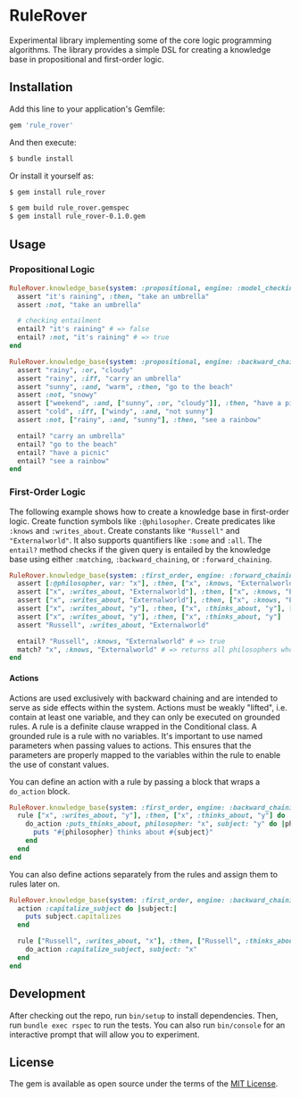 # RuleRover

Experimental library implementing some of the core logic programming algorithms. The library provides a simple DSL for creating a knowledge base in propositional and first-order logic.

## Installation

Add this line to your application's Gemfile:

```ruby
gem 'rule_rover'
```

And then execute:

```sh
$ bundle install
```

Or install it yourself as:

```sh
$ gem install rule_rover
```

```sh
$ gem build rule_rover.gemspec
$ gem install rule_rover-0.1.0.gem
```

## Usage

### Propositional Logic

```ruby
RuleRover.knowledge_base(system: :propositional, engine: :model_checking) do
  assert "it's raining", :then, "take an umbrella"
  assert :not, "take an umbrella"

  # checking entailment
  entail? "it's raining" # => false
  entail? :not, "it's raining" # => true
end
```

```rb
RuleRover.knowledge_base(system: :propositional, engine: :backward_chaining) do
  assert "rainy", :or, "cloudy"
  assert "rainy", :iff, "carry an umbrella"
  assert "sunny", :and, "warm", :then, "go to the beach"
  assert :not, "snowy"
  assert ["weekend", :and, ["sunny", :or, "cloudy"]], :then, "have a picnic"
  assert "cold", :iff, ["windy", :and, "not sunny"]
  assert :not, ["rainy", :and, "sunny"], :then, "see a rainbow"

  entail? "carry an umbrella"
  entail? "go to the beach"
  entail? "have a picnic"
  entail? "see a rainbow"
end
```

### First-Order Logic

The following example shows how to create a knowledge base in first-order logic. Create function symbols like `:@philosopher`. Create predicates like `:knows` and `:writes_about`. Create constants like `"Russell"` and `"Externalworld"`. It also supports quantifiers like `:some` and `:all`. The `entail?` method checks if the given query is entailed by the knowledge base using either `:matching`, `:backward_chaining`, or `:forward_chaining`.

```ruby
RuleRover.knowledge_base(system: :first_order, engine: :forward_chaining) do
  assert [:@philosopher, var: "x"], :then, ["x", :knows, "Externalworld"]
  assert ["x", :writes_about, "Externalworld"], :then, ["x", :knows, "Externalworld"], [:do, "x", :add_empiricist]
  assert ["x", :writes_about, "Externalworld"], :then, ["x", :knows, "Externalworld"]
  assert ["x", :writes_about, "y"], :then, ["x", :thinks_about, "y"], [:do, "x", "y", :add_argues_about]
  assert ["x", :writes_about, "y"], :then, ["x", :thinks_about, "y"]
  assert "Russell", :writes_about, "Externalworld"

  entail? "Russell", :knows, "Externalworld" # => true
  match? "x", :knows, "Externalworld" # => returns all philosophers who know about the external world
end
```

#### Actions

Actions are used exclusively with backward chaining and are intended to serve as side effects within the system. Actions must be weakly "lifted", i.e. contain at least one variable, and they can only be executed on grounded rules. A rule is a definite clause wrapped in the Conditional class. A grounded rule is a rule with no variables. It's important to use named parameters when passing values to actions. This ensures that the parameters are properly mapped to the variables within the rule to enable the use of constant values.

You can define an action with a rule by passing a block that wraps a `do_action` block.
```ruby
RuleRover.knowledge_base(system: :first_order, engine: :backward_chaining) do
  rule ["x", :writes_about, "y"], :then, ["x", :thinks_about, "y"] do
    do_action :puts_thinks_about, philosopher: "x", subject: "y" do |philosopher:, subject:|
      puts "#{philosopher} thinks about #{subject}"
    end
  end
end
```

You can also define actions separately from the rules and assign them to rules later on.
```ruby
RuleRover.knowledge_base(system: :first_order, engine: :backward_chaining) do
  action :capitalize_subject do |subject:|
    puts subject.capitalizes
  end

  rule ["Russell", :writes_about, "x"], :then, ["Russell", :thinks_about, "x"] do
    do_action :capitalize_subject, subject: "x"
  end
end
```

## Development

After checking out the repo, run `bin/setup` to install dependencies. Then, run `bundle exec rspec` to run the tests. You can also run `bin/console` for an interactive prompt that will allow you to experiment.

## License

The gem is available as open source under the terms of the [MIT License](https://opensource.org/licenses/MIT).

